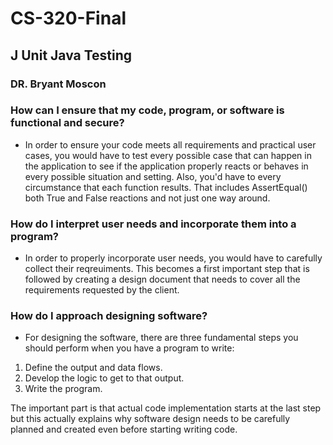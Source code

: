 # CS-320-Final
## J Unit Java Testing 
### DR. Bryant Moscon 

### How can I ensure that my code, program, or software is functional and secure?
- In order to ensure your code meets all requirements and practical user cases,
you would have to test every possible case that can happen in the application to 
see if the application properly reacts or behaves in every possible situation and setting. 
Also, you'd have to every circumstance that each function results. That includes
AssertEqual() both True and False reactions and not just one way around.

### How do I interpret user needs and incorporate them into a program?
- In order to properly incorporate user needs, you would have to carefully
collect their reqreuiments. This becomes a first important step
that is followed by creating a design document that needs to cover
all the requirements requested by the client. 

### How do I approach designing software?

- For designing the software, there are three fundamental steps you should perform when you have a program to write:

1. Define the output and data flows.
2. Develop the logic to get to that output.
3. Write the program.

The important part is that actual code implementation starts at the last step but
this actually explains why software design needs to be carefully planned and
created even before starting writing code. 
